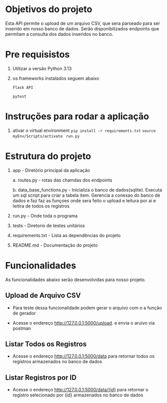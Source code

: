 # Objetivos do projeto

Esta API permite o upload de um arquivo CSV, que sera parseado para ser inserido em nosso banco de dados. 
Serão disponibilizados endpoints que permitam a consulta dos dados inseridos no banco.




# Pre requisistos 

 1. Utilizar a versão Python 3.13


 2.  os frameworks instalados seguem abaixo  
  
     `Flask API`

     `pytest `

     

# Instruções para rodar a aplicação

1. ativar o virtual environment 
  `pip install -r requirements.txt`
  `source myEnv/Scripts/activate ` 
   `run.py ` 

# Estrutura do projeto 

 1. app - Diretório principal da aplicação 
 
      a.  routes.py - rotas das chamdas dos endpoints

      b. data_base_functions.py - Inicializa o banco de dados(sqlite). Executa um sql script para criar a tabela item. Gerencia a conexao do banco de dados e faz faz as funçoes onde sera feito o upload e leitura por ai e leitira de todos os registros


 2. run.py - Onde toda o programa

 3. tests - Diretorio de testes unitários
 4. requirements.txt - Lista as dependências do projeto
 5. README.md - Documentação do projeto

# Funcionalidades
As funcionalidades abaixo serão desenvolvidas para nosso projeto.

## Upload de Arquivo CSV
- Para teste dessa funcionalidade podem gerar o arquivo com o a função de gerador 

- Acesse o endereço http://127.0.0.1:5000/upload. e envia o aruivo via postman



## Listar Todos os Registros

-  Acesse o endereço http://127.0.0.1:5000/data para retornar todos os registros armazenados no banco de dados

## Listar Registros por ID 

-  Acesse o endereço http://127.0.0.1:5000/data/{id} para retornar o registro selecionado por {id} armazenados no banco de dados

